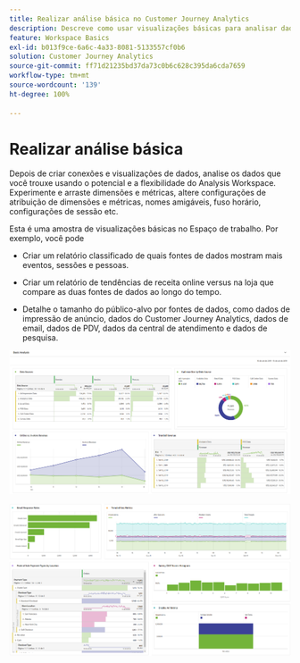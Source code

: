 ```yaml
---
title: Realizar análise básica no Customer Journey Analytics
description: Descreve como usar visualizações básicas para analisar dados no Customer Journey Analytics
feature: Workspace Basics
exl-id: b013f9ce-6a6c-4a33-8081-5133557cf0b6
solution: Customer Journey Analytics
source-git-commit: ff71d21235bd37da73c0b6c628c395da6cda7659
workflow-type: tm+mt
source-wordcount: '139'
ht-degree: 100%

---
```


# Realizar análise básica

Depois de criar conexões e visualizações de dados, analise os dados que você trouxe usando o potencial e a flexibilidade do Analysis Workspace. Experimente e arraste dimensões e métricas, altere configurações de atribuição de dimensões e métricas, nomes amigáveis, fuso horário, configurações de sessão etc.

Esta é uma amostra de visualizações básicas no Espaço de trabalho. Por exemplo, você pode

* Criar um relatório classificado de quais fontes de dados mostram mais eventos, sessões e pessoas.

* Criar um relatório de tendências de receita online versus na loja que compare as duas fontes de dados ao longo do tempo.

* Detalhe o tamanho do público-alvo por fontes de dados, como dados de impressão de anúncio, dados do Customer Journey Analytics, dados de email, dados de PDV, dados da central de atendimento e dados de pesquisa.

![](assets/cja-basic-analysis.png)

![](assets/cja-basic-analysis2.png)

